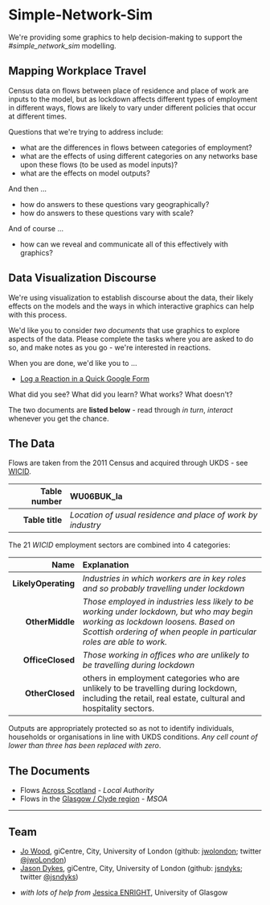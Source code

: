 # Simple-Network-Sim

We're providing some graphics to help decision-making to support the _#simple_network_sim_ modelling.

## Mapping Workplace Travel

Census data on flows between place of residence and place of work are inputs to the model, but as lockdown affects different types of employment in different ways, flows are likely to vary under different policies that occur at different times.

Questions that we're trying to address include:

- what are the differences in flows between categories of employment?
- what are the effects of using different categories on any networks base upon these flows (to be used as model inputs)?
- what are the effects on model outputs?

And then ...

- how do answers to these questions vary geographically?
- how do answers to these questions vary with scale?

And of course ...

- how can we reveal and communicate all of this effectively with graphics?

## Data Visualization Discourse

We're using visualization to establish discourse about the data, their likely effects on the models and the ways in which interactive graphics can help with this process.

We'd like you to consider _two documents_ that use graphics to explore aspects of the data. Please complete the tasks where you are asked to do so, and make notes as you go - we're interested in reactions.

When you are done, we'd like you to ...

- [Log a Reaction in a Quick Google Form](https://forms.gle/Vifmxv7T9Jpg9aoi6)

What did you see? What did you learn? What works? What doesn't?

The two documents are **listed below** - read through _in turn_, _interact_ whenever you get the chance.

## The Data

Flows are taken from the 2011 Census and acquired through UKDS - see [WICID](https://wicid.ukdataservice.ac.uk/).

|    Table number | **WU06BUK_la**                                              |
| --------------: | :---------------------------------------------------------- |
| **Table title** | _Location of usual residence and place of work by industry_ |

The 21 _WICID_ employment sectors are combined into 4 categories:

|                Name | Explanation                                                                                                                                                                                             |
| ------------------: | :------------------------------------------------------------------------------------------------------------------------------------------------------------------------------------------------------ |
| **LikelyOperating** | _Industries in which workers are in key roles and so probably travelling under lockdown_                                                                                                                |
|     **OtherMiddle** | _Those employed in industries less likely to be working under lockdown, but who may begin working as lockdown loosens. Based on Scottish ordering of when people in particular roles are able to work._ |
|    **OfficeClosed** | _Those working in offices who are unlikely to be travelling during lockdown_                                                                                                                            |
|     **OtherClosed** | others in employment categories who are unlikely to be travelling during lockdown, including the retail, real estate, cultural and hospitality sectors.                                                 |

Outputs are appropriately protected so as not to identify individuals, households or organisations in line with UKDS conditions.
_Any cell count of lower than three has been replaced with zero_.

## The Documents

- Flows [Across Scotland](docs/flow/allScotland.md) - _Local Authority_
- Flows in the [Glasgow / Clyde region](docs/flow/glasgow.md) - _MSOA_

---

## Team

- [Jo Wood](https://www.gicentre.net/jwo), giCentre, City, University of London (github: [jwolondon](https://github.com/jwolondon); twitter [@jwoLondon](https://twitter.com/jwoLondon))
- [Jason Dykes](https://www.gicentre.net/jsndyks), giCentre, City, University of London (github: [jsndyks](https://github.com/jsndyks); twitter [@jsndyks](https://twitter.com/jsndyks))

* _with lots of help from_ [Jessica ENRIGHT](https://www.gla.ac.uk/schools/computing/staff/jessicaenright/), University of Glasgow

